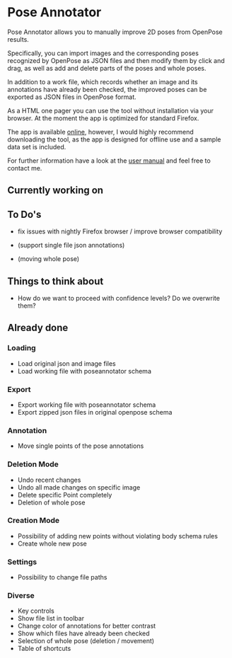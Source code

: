 # Pose Annotator

Pose Annotator allows you to manually improve 2D poses from OpenPose results.

Specifically, you can import images and the corresponding poses recognized by OpenPose as JSON files
and then modify them by click and drag, as well as add and delete parts of the poses and whole poses.

In addition to a work file, which records whether an image and its annotations have already been checked,
the improved poses can be exported as JSON files in OpenPose format.

As a HTML one pager you can use the tool without installation via your browser.
At the moment the app is optimized for standard Firefox.

The app is available [online](https://crisphi.github.io/poseannotator/ "Pose Annotator"), however, I would highly recommend
downloading the tool, as the app is designed for offline use and a sample data set is included.

For further information have a look at the [user manual](https://docs.google.com/document/d/1t2OCi7HAAHCphB0O1CmdNRlzamoxoq1w4XdWJdLQ6aI/edit?usp=sharing "User manual") and feel free to contact me.

## Currently working on

## To Do's

* fix issues with nightly Firefox browser / improve browser compatibility

* (support single file json annotations)
* (moving whole pose)

## Things to think about

* How do we want to proceed with confidence levels? Do we overwrite them?

## Already done

  ### Loading
  * Load original json and image files
  * Load working file with poseannotator schema

  ### Export
  * Export working file with poseannotator schema
  * Export zipped json files in original openpose schema

  ### Annotation
  * Move single points of the pose annotations

  ### Deletion Mode
  * Undo recent changes
  * Undo all made changes on specific image
  * Delete specific Point completely
  * Deletion of whole pose

  ### Creation Mode
  * Possibility of adding new points without violating body schema rules
  * Create whole new pose

  ### Settings
  * Possibility to change file paths

  ### Diverse
  * Key controls
  * Show file list in toolbar
  * Change color of annotations for better contrast
  * Show which files have already been checked
  * Selection of whole pose (deletion / movement)
  * Table of shortcuts
